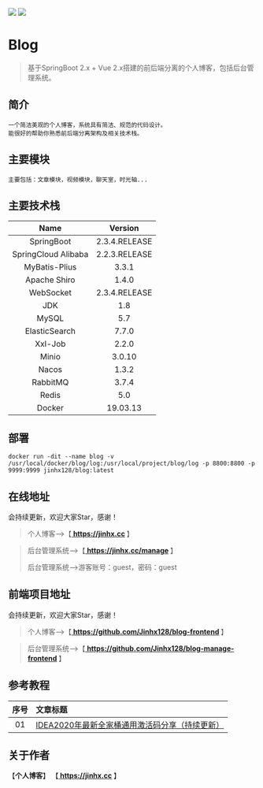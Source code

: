 [![](https://img.shields.io/badge/个人博客-在线地址-green.svg)](https://jinhx.cc)
[![](https://img.shields.io/badge/后台管理系统-在线地址-blue.svg)](https://jinhx.cc/manage)

# Blog

> 基于SpringBoot 2.x + Vue 2.x搭建的前后端分离的个人博客，包括后台管理系统。

## 简介

```
一个简洁美观的个人博客，系统具有简洁、规范的代码设计。
能很好的帮助你熟悉前后端分离架构及相关技术栈。
```

## 主要模块

```
主要包括：文章模块，视频模块，聊天室，时光轴...
```

## 主要技术栈

|        Name         |    Version    |
| :-----------------: | :-----------: |
|     SpringBoot      | 2.3.4.RELEASE |
| SpringCloud Alibaba | 2.2.3.RELEASE |
|    MyBatis-Plius    |     3.3.1     |
|    Apache Shiro     |     1.4.0     |
|      WebSocket      | 2.3.4.RELEASE |
|         JDK         |      1.8      |
|        MySQL        |      5.7      |
|    ElasticSearch    |     7.7.0     |
|       Xxl-Job       |     2.2.0     |
|        Minio        |    3.0.10     |
|        Nacos        |     1.3.2     |
|      RabbitMQ       |     3.7.4     |
|        Redis        |      5.0      |
|       Docker        |   19.03.13    |

## 部署

```
docker run -dit --name blog -v /usr/local/docker/blog/log:/usr/local/project/blog/log -p 8800:8800 -p 9999:9999 jinhx128/blog:latest
```

## 在线地址

会持续更新，欢迎大家Star，感谢！

> 个人博客-->【<b><a href="https://jinhx.cc"> https://jinhx.cc </a></b>】

> 后台管理系统-->【<b><a href="https://jinhx.cc/manage"> https://jinhx.cc/manage </a></b>】
>
> 后台管理系统-->游客账号：guest，密码：guest

## 前端项目地址

会持续更新，欢迎大家Star，感谢！

> 个人博客-->【<b><a href="https://github.com/Jinhx128/blog-frontend"> https://github.com/Jinhx128/blog-frontend </a></b>】

> 后台管理系统-->【<b><a href="https://github.com/Jinhx128/blog-manage-frontend"> https://github.com/Jinhx128/blog-manage-frontend </a></b>】

## 参考教程

|序号|文章标题|
|:---:|:---|
|01|[IDEA2020年最新全家桶通用激活码分享（持续更新）](https://jinhx.cc/article/37)|

## 关于作者

【<b>个人博客</b>】    【<b><a href="https://jinhx.cc"> https://jinhx.cc </a></b>】